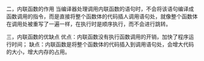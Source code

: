 二，内联函数的作用
当编译器处理调用内联函数的语句时，不会将该语句编译成函数调用的指令，而是直接将整个函数体的代码插人调用语句处，就像整个函数体在调用处被重写了一遍一样，在执行时是顺序执行，而不会进行跳转。

三，内联函数的优缺点
优点：内联函数没有执行函数调用的开销，加快了程序运行时间； 缺点：内联函数是将整个函数体的代码插入到调用语句处，会增大代码的大小，增大内存的占用。
